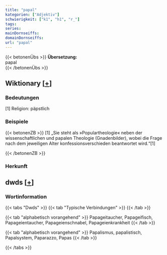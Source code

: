 ```yaml
---
title: "papal"
kategorien: ["Adjektiv"]
schwierigkeit: ["k1", "h1", "r_"]
tags:
series:
mainDornseiffs:
domainDornseiffs:
url: "papal"
---
```


{{< betonenÜbs >}}
**Übersetzung:**  
papal  
{{< /betonenÜbs >}}

## Wiktionary [[+](https://de.wiktionary.org/wiki/papal)]

### Bedeutungen
[1] Religion: päpstlich  

### Beispiele
{{< betonenZB >}}
[1] „Sie steht als »Populartheologie« neben der wissenschaftlichen und papalen Theologie (Gnadenbilder), wobei die Frage nach dem jeweiligen Alter konfessionsverschieden beantwortet wird.“[1]  

{{< /betonenZB >}}
### Herkunft
  



## dwds [[+](https://www.dwds.de/wb/papal)]

### Wortinformation
{{< tabs "Dwds" >}}
{{< tab "Typische Verbindungen" >}}
{{< /tab >}}

{{< tab "alphabetisch vorangehend" >}}
Papageitaucher, Papageifisch, Papageientaucher, Papageienschnabel, Papageienkrankheit
{{< /tab >}}

{{< tab "alphabetisch vorangehend" >}}
Papalismus, papalistisch, Papalsystem, Paparazzo, Papas
{{< /tab >}}

{{< /tabs >}}


